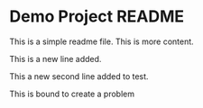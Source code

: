 # Demo Project README

This is a simple readme file.
This is more content.

This is a new line added.

This a new second line added to test.

This is bound to create a problem
